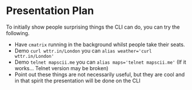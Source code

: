 # Presentation Plan

To initially show people surprising things the CLI can do, you can try the following. 

* Have `cmatrix` running in the background whilst people take their seats. 
* Demo `curl wttr.in/London` you can `alias weather='curl wttr.in/London'`
* Demo `telnet mapscii.me` you can `alias maps='telnet mapscii.me'` (If it works... Telnet version may be broken)
* Point out these things are not necessarily useful, but they are cool and in that spirit the presentation will be done on the CLI
